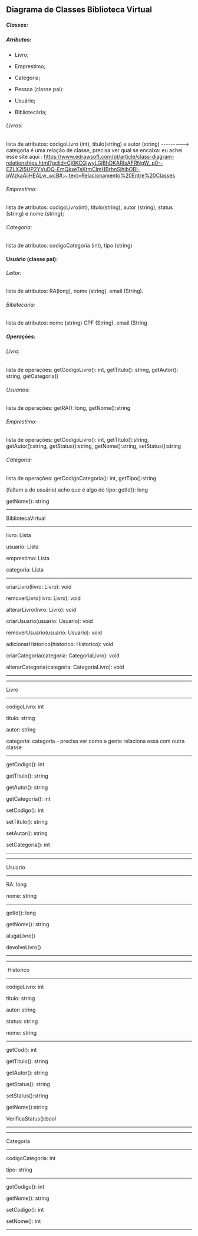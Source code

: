 ## Diagrama de Classes Biblioteca Virtual

##### Classes:

##### Atributos:

- Livro;
- Emprestimo;
- Categoria;

- Pessoa (classe pai):
- Usuário;
- Bibliotecária;

###### Livros:

lista de atributos: codigoLivro (int), titulo(string) e autor (string) ---------> categoria é uma relação de classe, precisa ver qual se encaixa: eu achei esse site aqui : https://www.edrawsoft.com/pt/article/class-diagram-relationships.html?gclid=Cj0KCQjwyLGjBhDKARIsAFRNgW_p0--EZLX2I5UP2YVuDQ-EmQkxeTsKtmClmHBrhnSjhibOBI-pWzkaAijHEALw_wcB#:~:text=Relacionamento%20Entre%20Classes


###### Emprestimo:

lista de atributos: codigoLivro(int), titulo(string), autor (string), status (string) e nome (string);

###### Categoria:

lista de atributos: codigoCategoria (int), tipo (string)

#### Usuário (classe pai):

###### Leitor:

lista de atributos:  RA(long), nome (string), email (String).

###### Biblitecaria:
lista de atributos: nome (string) CPF (String), email (String 


##### Operações:

###### Livro:

lista de operações: getCodigoLivro(): int, getTitulo(): string, getAutor(): string, getCategoria()
###### Usuarios:

lista de operações: getRA(): long, getNome():string

###### Emprestimo:

lista de operações: getCodigoLivro(): int, getTitulo():string, getAutor():string, getStatus():string, getNome():string, setStatus():string

###### Categoria:

lista de operações: getCodigoCategoria(): int, getTipo():string 

(faltam a de usuário) acho que é algo do tipo: getId(): long

getNome(): string




-----------------------

BibliotecaVirtual

---------------------------------

livro: Lista<Livros>

usuario: Lista<Usuarios>

emprestimo: Lista <Emprestimo>

categoria: Lista <Categoria>

--------------------------------

criarLivro(livro: Livro): void

removerLivro(livro: Livro): void

alterarLivro(livro: Livro): void

criarUsuario(usuario: Usuario): void

removerUsuario(usuario: Usuario): void

adicionarHistorico(historico: Historico): void

criarCategoria(categoria: CategoriaLivro): void
  
alterarCategoria(categoria: CategoriaLivro): void

-------



---------------------

Livro                

---------------------

codigoLivro: int

titulo: string   

autor: string  

categoria: categoria      - precisa ver como a gente relaciona essa com outra classe 

---------------------

getCodigo(): int

getTitulo(): string

getAutor(): string

getCategoria(): int
  
setCodigo(): int

setTitulo(): string

setAutor(): string

setCategoria(): int

---------------------



--------------------- 

Usuario

---------------------

RA: long

nome: string

---------------------

getId(): long

getNome(): string
  
alugaLivro()

devolveLivro()

---------------------



---------------------

 Historico            

---------------------

codigoLivro: int

titulo: string  

autor: string

status: string

nome: string  

---------------------

getCod(): int

getTitulo(): string

getAutor(): string

getStatus(): string

setStatus():string

getNome():string
  
VerificaStatus():bool

---------------------



---------------------

Categoria

---------------------

codigoCategoria: int

tipo: string

---------------------

getCodigo(): int

getNome(): string
  
setCodigo(): int

setNome(): int
  
---------------------






